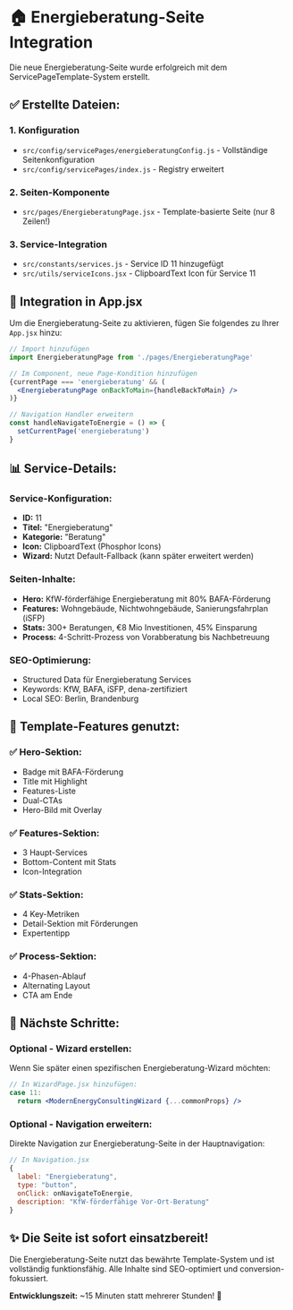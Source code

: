 # 🏠 Energieberatung-Seite Integration

Die neue Energieberatung-Seite wurde erfolgreich mit dem ServicePageTemplate-System erstellt.

## ✅ **Erstellte Dateien:**

### **1. Konfiguration**
- `src/config/servicePages/energieberatungConfig.js` - Vollständige Seitenkonfiguration
- `src/config/servicePages/index.js` - Registry erweitert

### **2. Seiten-Komponente**
- `src/pages/EnergieberatungPage.jsx` - Template-basierte Seite (nur 8 Zeilen!)

### **3. Service-Integration**
- `src/constants/services.js` - Service ID 11 hinzugefügt
- `src/utils/serviceIcons.jsx` - ClipboardText Icon für Service 11

## 🔗 **Integration in App.jsx**

Um die Energieberatung-Seite zu aktivieren, fügen Sie folgendes zu Ihrer `App.jsx` hinzu:

```jsx
// Import hinzufügen
import EnergieberatungPage from './pages/EnergieberatungPage'

// Im Component, neue Page-Kondition hinzufügen
{currentPage === 'energieberatung' && (
  <EnergieberatungPage onBackToMain={handleBackToMain} />
)}

// Navigation Handler erweitern
const handleNavigateToEnergie = () => {
  setCurrentPage('energieberatung')
}
```

## 📊 **Service-Details:**

### **Service-Konfiguration:**
- **ID:** 11
- **Titel:** "Energieberatung"
- **Kategorie:** "Beratung" 
- **Icon:** ClipboardText (Phosphor Icons)
- **Wizard:** Nutzt Default-Fallback (kann später erweitert werden)

### **Seiten-Inhalte:**
- **Hero:** KfW-förderfähige Energieberatung mit 80% BAFA-Förderung
- **Features:** Wohngebäude, Nichtwohngebäude, Sanierungsfahrplan (iSFP)
- **Stats:** 300+ Beratungen, €8 Mio Investitionen, 45% Einsparung
- **Process:** 4-Schritt-Prozess von Vorabberatung bis Nachbetreuung

### **SEO-Optimierung:**
- Structured Data für Energieberatung Services
- Keywords: KfW, BAFA, iSFP, dena-zertifiziert
- Local SEO: Berlin, Brandenburg

## 🎯 **Template-Features genutzt:**

### **✅ Hero-Sektion:**
- Badge mit BAFA-Förderung
- Title mit Highlight
- Features-Liste
- Dual-CTAs
- Hero-Bild mit Overlay

### **✅ Features-Sektion:**
- 3 Haupt-Services
- Bottom-Content mit Stats
- Icon-Integration

### **✅ Stats-Sektion:**
- 4 Key-Metriken
- Detail-Sektion mit Förderungen
- Expertentipp

### **✅ Process-Sektion:**
- 4-Phasen-Ablauf
- Alternating Layout
- CTA am Ende

## 🚀 **Nächste Schritte:**

### **Optional - Wizard erstellen:**
Wenn Sie später einen spezifischen Energieberatung-Wizard möchten:

```jsx
// In WizardPage.jsx hinzufügen:
case 11:
  return <ModernEnergyConsultingWizard {...commonProps} />
```

### **Optional - Navigation erweitern:**
Direkte Navigation zur Energieberatung-Seite in der Hauptnavigation:

```jsx
// In Navigation.jsx
{ 
  label: "Energieberatung", 
  type: "button", 
  onClick: onNavigateToEnergie,
  description: "KfW-förderfähige Vor-Ort-Beratung"
}
```

## ✨ **Die Seite ist sofort einsatzbereit!**

Die Energieberatung-Seite nutzt das bewährte Template-System und ist vollständig funktionsfähig. Alle Inhalte sind SEO-optimiert und conversion-fokussiert.

**Entwicklungszeit:** ~15 Minuten statt mehrerer Stunden! 🎉